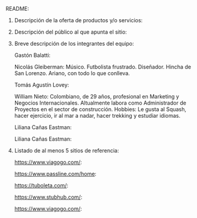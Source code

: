 README:

1. Descripción de la oferta de productos y/o servicios:

2. Descripción del público al que apunta el sitio:

3. Breve descripción de los integrantes del equipo:

   Gastón Balatti:

   Nicolás Gleiberman: Músico. Futbolista frustrado. Diseñador. Hincha de San Lorenzo. Ariano, con todo lo que conlleva.

   Tomás Agustín Lovey:

    William Nieto: Colombiano, de 29 años, profesional en Marketing y Negocios Internacionales. Altualmente labora como Administrador de Proyectos en el sector de construcción.
    Hobbies: Le gusta al Squash, hacer ejercicio, ir al mar a nadar, hacer trekking y estudiar idiomas.

    Liliana Cañas Eastman:

   Liliana Cañas Eastman:

4. Listado de al menos 5 sitios de referencia:

   https://www.viagogo.com/:

   https://www.passline.com/home:

   https://tuboleta.com/:

   https://www.stubhub.com/:

   https://www.viagogo.com/:
